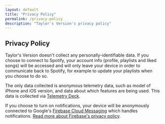 ```yaml
---
layout: default
title: "Privacy Policy"
permalink: /privacy-policy
description: "Taylor's Version's privacy policy"
---
```


## Privacy Policy

Taylor's Version doesn't collect any personally-identifiable data. If you choose to connect to Spotify, your account info (profile, playlists and liked songs) will be accessed and will only leave your device in order to communicate back to Spotify, for example to update your playlists when you choose to do so.

The only data collected is anonymous telemetry data, such as model of iPhone and iOS version, and data about which features are being used. This data is collected via [Telemetry Deck](https://telemetrydeck.com).

If you choose to turn on notifications, your device will be anonymously connected to Google's [Firebase Cloud Messaging](https://firebase.google.com) which handles notifications. [Read more about Firebase's privacy policy](https://firebase.google.com/support/privacy).
